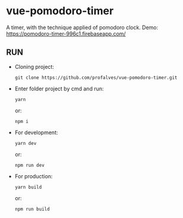 # vue-pomodoro-timer

 A timer, with the technique applied of pomodoro clock. Demo: https://pomodoro-timer-996c1.firebaseapp.com/

## RUN

- Cloning project:

      git clone https://github.com/profalves/vue-pomodoro-timer.git

- Enter folder project by cmd and run:

      yarn

  or:

      npm i
- For development:

      yarn dev

  or:

      npm run dev

- For production:

      yarn build

  or:

      npm run build


